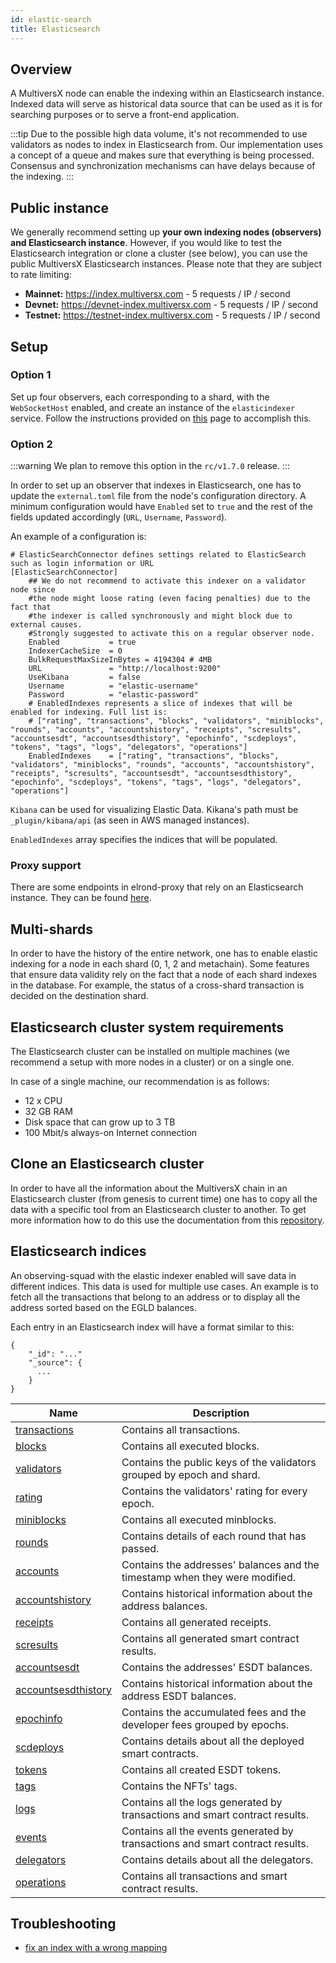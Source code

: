 ```yaml
---
id: elastic-search
title: Elasticsearch
---
```


[comment]: # (mx-abstract)

## Overview

A MultiversX node can enable the indexing within an Elasticsearch instance. Indexed data will serve as historical data source
that can be used as it is for searching purposes or to serve a front-end application.

:::tip
Due to the possible high data volume, it's not recommended to use validators as nodes to index in Elasticsearch from.
Our implementation uses a concept of a queue and makes sure that everything is being processed. Consensus and synchronization mechanisms can have delays because of the indexing.
:::

[comment]: # (mx-context-auto)

## Public instance

We generally recommend setting up **your own indexing nodes (observers) and Elasticsearch instance**. However, if you would like to test the Elasticsearch integration or clone a cluster (see below), you can use the public MultiversX Elasticsearch instances. Please note that they are subject to rate limiting:

- **Mainnet:** https://index.multiversx.com - 5 requests / IP / second
- **Devnet:** https://devnet-index.multiversx.com - 5 requests / IP / second
- **Testnet:** https://testnet-index.multiversx.com - 5 requests / IP / second

[comment]: # (mx-context-auto)

## Setup

[comment]: # (mx-context-auto)

### Option 1

Set up four observers, each corresponding to a shard, with the `WebSocketHost` enabled, and create an instance of the `elasticindexer` service.
Follow the instructions provided on [this](/sdk-and-tools/indexer) page to accomplish this.

[comment]: # (mx-context-auto)

### Option 2 

:::warning
We plan to remove this option in the `rc/v1.7.0` release.
:::

In order to set up an observer that indexes in Elasticsearch, one has to update the `external.toml` file from the node's
configuration directory. A minimum configuration would have `Enabled` set to `true` and the rest of the fields updated
accordingly (`URL`, `Username`, `Password`).

An example of a configuration is:

```
# ElasticSearchConnector defines settings related to ElasticSearch such as login information or URL
[ElasticSearchConnector]
    ## We do not recommend to activate this indexer on a validator node since
    #the node might loose rating (even facing penalties) due to the fact that
    #the indexer is called synchronously and might block due to external causes.
    #Strongly suggested to activate this on a regular observer node.
    Enabled           = true
    IndexerCacheSize  = 0
    BulkRequestMaxSizeInBytes = 4194304 # 4MB
    URL               = "http://localhost:9200"
    UseKibana         = false
    Username          = "elastic-username"
    Password          = "elastic-password"
    # EnabledIndexes represents a slice of indexes that will be enabled for indexing. Full list is:
    # ["rating", "transactions", "blocks", "validators", "miniblocks", "rounds", "accounts", "accountshistory", "receipts", "scresults", "accountsesdt", "accountsesdthistory", "epochinfo", "scdeploys", "tokens", "tags", "logs", "delegators", "operations"]
    EnabledIndexes    = ["rating", "transactions", "blocks", "validators", "miniblocks", "rounds", "accounts", "accountshistory", "receipts", "scresults", "accountsesdt", "accountsesdthistory", "epochinfo", "scdeploys", "tokens", "tags", "logs", "delegators", "operations"]
```

`Kibana` can be used for visualizing Elastic Data. Kikana's path must be `_plugin/kibana/api` (as seen in AWS managed instances).

`EnabledIndexes` array specifies the indices that will be populated.

[comment]: # (mx-context-auto)

### Proxy support

There are some endpoints in elrond-proxy that rely on an Elasticsearch instance. They can be found [here](/sdk-and-tools/proxy#dependency-on-elasticsearch).

[comment]: # (mx-context-auto)

## Multi-shards

In order to have the history of the entire network, one has to enable elastic indexing for a node in each shard (0, 1, 2 and metachain).
Some features that ensure data validity rely on the fact that a node of each shard indexes in the database. For example, the status
of a cross-shard transaction is decided on the destination shard.

[comment]: # (mx-context-auto)

## Elasticsearch cluster system requirements

The Elasticsearch cluster can be installed on multiple machines (we recommend a setup with more nodes in a cluster) or on a single one.

In case of a single machine, our recommendation is as follows:

- 12 x CPU
- 32 GB RAM
- Disk space that can grow up to 3 TB
- 100 Mbit/s always-on Internet connection

[comment]: # (mx-context-auto)

## Clone an Elasticsearch cluster

In order to have all the information about the MultiversX chain in an Elasticsearch cluster (from genesis to current time) one has to copy all the data with a specific tool from an Elasticsearch cluster to another.
To get more information how to do this use the documentation from this [repository](https://github.com/multiversx/mx-chain-tools-go/tree/main/elasticreindexer).

[comment]: # (mx-context-auto)

## Elasticsearch indices

An observing-squad with the elastic indexer enabled will save data in different indices. This data is used for multiple use cases. An example is to fetch all the
transactions that belong to an address or to display all the address sorted based on the EGLD balances.

Each entry in an Elasticsearch index will have a format similar to this:

```
{
    "_id": "..."
    "_source": {
      ...
    }
}
```

| Name                                                                       | Description                                                                   |
|----------------------------------------------------------------------------|-------------------------------------------------------------------------------|
| [transactions](/sdk-and-tools/indices/es-index-transactions)               | Contains all transactions.                                                    |
| [blocks](/sdk-and-tools/indices/es-index-blocks)                           | Contains all executed blocks.                                                 |
| [validators](/sdk-and-tools/indices/es-index-validators)                   | Contains the public keys of the validators grouped by epoch and shard.        |
| [rating](/sdk-and-tools/indices/es-index-rating)                           | Contains the validators' rating for every epoch.                              |
| [miniblocks](/sdk-and-tools/indices/es-index-miniblocks)                   | Contains all executed minblocks.                                              |
| [rounds](/sdk-and-tools/indices/es-index-rounds)                           | Contains details of each round that has passed.                               |
| [accounts](/sdk-and-tools/indices/es-index-accounts)                       | Contains the addresses' balances and the timestamp when they were modified.   |
| [accountshistory](/sdk-and-tools/indices/es-index-accountshistory)         | Contains historical information about the address balances.                   |
| [receipts](/sdk-and-tools/indices/es-index-receipts)                       | Contains all generated receipts.                                              |
| [scresults](/sdk-and-tools/indices/es-index-scresults)                     | Contains all generated smart contract results.                                |
| [accountsesdt](/sdk-and-tools/indices/es-index-accountsesdt)               | Contains the addresses' ESDT balances.                                        |
| [accountsesdthistory](/sdk-and-tools/indices/es-index-accountsesdthistory) | Contains historical information about the address ESDT balances.              |
| [epochinfo](/sdk-and-tools/indices/es-index-epochinfo)                     | Contains the accumulated fees and the developer fees grouped by epochs.       |
| [scdeploys](/sdk-and-tools/indices/es-index-scdeploys)                     | Contains details about all the deployed smart contracts.                      |
| [tokens](/sdk-and-tools/indices/es-index-tokens)                           | Contains all created ESDT tokens.                                             |
| [tags](/sdk-and-tools/indices/es-index-tags)                               | Contains the NFTs' tags.                                                      |
| [logs](/sdk-and-tools/indices/es-index-logs)                               | Contains all the logs generated by transactions and smart contract results.   |
| [events](/sdk-and-tools/indices/es-index-events)                           | Contains all the events generated by transactions and smart contract results. |
| [delegators](/sdk-and-tools/indices/es-index-delegators)                   | Contains details about all the delegators.                                    |
| [operations](/sdk-and-tools/indices/es-index-operations)                   | Contains all transactions and smart contract results.                         |

[comment]: # (mx-context-auto)

## Troubleshooting

- [fix an index with a wrong mapping](/sdk-and-tools/es-index-wrong-mapping)
